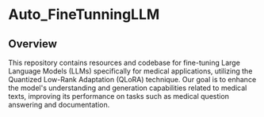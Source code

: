 # Auto_FineTunningLLM

## Overview

This repository contains resources and codebase for fine-tuning Large Language Models (LLMs) specifically for medical applications, utilizing the Quantized Low-Rank Adaptation (QLoRA) technique. Our goal is to enhance the model's understanding and generation capabilities related to medical texts, improving its performance on tasks such as medical question answering and documentation.

